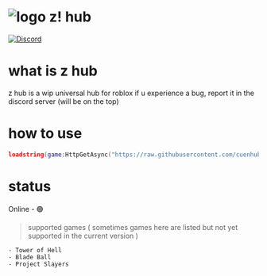 

# ![logo](https://cdn.discordapp.com/attachments/1155344098371321937/1157646675498762250/169607487333913467.png?ex=65195dfb&is=65180c7b&hm=efc5cc9a553f7322eedce5e1874e2285a1f2cad4cc60f801d0eaf716f31c85ae&) z! hub

[![Discord](https://img.shields.io/badge/Discord-%235865F2.svg?style=for-the-badge&logo=discord&logoColor=white)](https://discord.gg/KSZSZKhCdS)
# what is z hub 
 z hub  is a wip universal hub for roblox
if u experience a bug, report it in the discord server (will be on the top)


# how to use

```lua
loadstring(game:HttpGetAsync("https://raw.githubusercontent.com/cuenhub/z-hub/main/loader.lua"))()
```



# status

Online - 🟢
> supported games ( sometimes games here are listed but not yet supported in the current version )
```
- Tower of Hell
- Blade Ball
- Project Slayers
```
